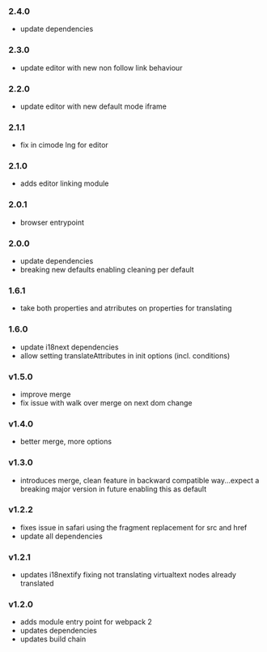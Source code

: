 ### 2.4.0
- update dependencies

### 2.3.0
- update editor with new non follow link behaviour

### 2.2.0
- update editor with new default mode iframe

### 2.1.1
- fix in cimode lng for editor

### 2.1.0
- adds editor linking module

### 2.0.1
- browser entrypoint

### 2.0.0
- update dependencies
- breaking new defaults enabling cleaning per default

### 1.6.1
- take both properties and atrributes on properties for translating

### 1.6.0
- update i18next dependencies
- allow setting translateAttributes in init options (incl. conditions)

### v1.5.0
- improve merge
- fix issue with walk over merge on next dom change

### v1.4.0
- better merge, more options

### v1.3.0
- introduces merge, clean feature in backward compatible way...expect a breaking major version in future enabling this as default

### v1.2.2
- fixes issue in safari using the fragment replacement for src and href
- update all dependencies

### v1.2.1
- updates i18nextify fixing not translating virtualtext nodes already translated

### v1.2.0
- adds module entry point for webpack 2
- updates dependencies
- updates build chain
